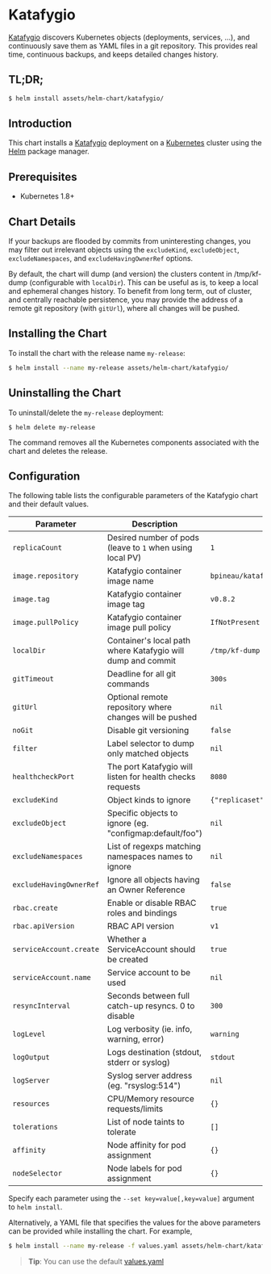 # Katafygio

[Katafygio](https://github.com/bpineau/katafygio) discovers Kubernetes objects (deployments, services, ...), and continuously save them as YAML files in a git repository. This provides real time, continuous backups, and keeps detailed changes history.

## TL;DR;

```bash
$ helm install assets/helm-chart/katafygio/
```

## Introduction

This chart installs a [Katafygio](https://github.com/bpineau/katafygio) deployment on a [Kubernetes](http://kubernetes.io) cluster using the [Helm](https://helm.sh) package manager.

## Prerequisites

- Kubernetes 1.8+

## Chart Details

If your backups are flooded by commits from uninteresting changes, you may filter out irrelevant objects using the `excludeKind`, `excludeObject`, `excludeNamespaces`, and `excludeHavingOwnerRef` options.

By default, the chart will dump (and version) the clusters content in /tmp/kf-dump (configurable with `localDir`).
This can be useful as is, to keep a local and ephemeral changes history. To benefit from long term, out of cluster, and centrally reachable persistence, you may provide the address of a remote git repository (with `gitUrl`), where all changes will be pushed.

## Installing the Chart

To install the chart with the release name `my-release`:

```bash
$ helm install --name my-release assets/helm-chart/katafygio/
```

## Uninstalling the Chart

To uninstall/delete the `my-release` deployment:

```console
$ helm delete my-release
```

The command removes all the Kubernetes components associated with the chart and deletes the release.

## Configuration

The following table lists the configurable parameters of the Katafygio chart and their default values.

| Parameter               | Description                                                 | Default                              |
|-------------------------|-------------------------------------------------------------|--------------------------------------|
| `replicaCount`          | Desired number of pods (leave to `1` when using local PV)   | `1`                                  |
| `image.repository`      | Katafygio container image name                              | `bpineau/katafygio`                  |
| `image.tag`             | Katafygio container image tag                               | `v0.8.2`                             |
| `image.pullPolicy`      | Katafygio container image pull policy                       | `IfNotPresent`                       |
| `localDir`              | Container's local path where Katafygio will dump and commit | `/tmp/kf-dump`                       |
| `gitTimeout`            | Deadline for all git commands                               | `300s`                               |
| `gitUrl`                | Optional remote repository where changes will be pushed     | `nil`                                |
| `noGit`                 | Disable git versioning                                      | `false`                              |
| `filter`                | Label selector to dump only matched objects                 | `nil`                                |
| `healthcheckPort`       | The port Katafygio will listen for health checks requests   | `8080`                               |
| `excludeKind`           | Object kinds to ignore                                      | `{"replicaset","endpoints","event"}` |
| `excludeObject`         | Specific objects to ignore (eg. "configmap:default/foo")    | `nil`                                |
| `excludeNamespaces`     | List of regexps matching namespaces names to ignore         | `nil`                                |
| `excludeHavingOwnerRef` | Ignore all objects having an Owner Reference                | `false`                              |
| `rbac.create`           | Enable or disable RBAC roles and bindings                   | `true`                               |
| `rbac.apiVersion`       | RBAC API version                                            | `v1`                                 |
| `serviceAccount.create` | Whether a ServiceAccount should be created                  | `true`                               |
| `serviceAccount.name`   | Service account to be used                                  | `nil`                                |
| `resyncInterval`        | Seconds between full catch-up resyncs. 0 to disable         | `300`                                |
| `logLevel`              | Log verbosity (ie. info, warning, error)                    | `warning`                            |
| `logOutput`             | Logs destination (stdout, stderr or syslog)                 | `stdout`                             |
| `logServer`             | Syslog server address (eg. "rsyslog:514")                   | `nil`                                |
| `resources`             | CPU/Memory resource requests/limits                         | `{}`                                 |
| `tolerations`           | List of node taints to tolerate                             | `[]`                                 |
| `affinity`              | Node affinity for pod assignment                            | `{}`                                 |
| `nodeSelector`          | Node labels for pod assignment                              | `{}`                                 |

Specify each parameter using the `--set key=value[,key=value]` argument to `helm install`.

Alternatively, a YAML file that specifies the values for the above parameters can be provided while installing the chart. For example,

```bash
$ helm install --name my-release -f values.yaml assets/helm-chart/katafygio/
```
> **Tip**: You can use the default [values.yaml](values.yaml)
